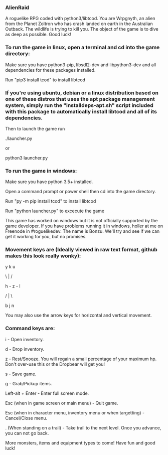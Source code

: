 ### AlienRaid
A roguelike RPG coded with python3/libtcod. You are Wrpgnyth, an alien from the Planet Zoltron who has crash landed on earth in the Australian Outback. The wildlife is trying to kill you. The object of the game is to dive as deep as possible. Good luck! 

### To run the game in linux, open a terminal and cd into the game directory:

Make sure you have python3-pip, libsdl2-dev and libpython3-dev and all dependencies for these packages installed.

Run "pip3 install tcod" to install libtcod

### If you're using ubuntu, debian or a linux distribution based on one of these distros that uses the apt package management system, simply run the "installdeps-apt.sh" script included with this package to automatically install libtcod and all of its dependencies.

Then to launch the game run
 
./launcher.py

or

python3 launcher.py



### To run the game in windows:

Make sure you have python 3.5+ installed.

Open a command prompt or power shell then cd into the game directory.

Run "py -m pip install tcod" to install libtcod

Run "python launcher.py" to excecute the game

This game has worked on windows but it is not officially supported by the game developer. If you have problems running it in windows, holler at me on Freenode in #roguelikedev. The name is Bonzu. We'll try and see if we can get it working for you, but no promises.

### Movement keys are (Ideally viewed in raw text format, github makes this look really wonky):
 
 y   k   u
 
  \  |  / 
 
 h - z - l
 
 /   |  \
 
 b   j   n
 

You may also use the arrow keys for horizontal and vertical movement.
 

### Command keys are:

i - Open inventory.

d - Drop inventory.

z - Rest/Snooze. You will regain a small percentage of your maximum hp. Don't over-use this or the Dropbear will get you!

s - Save game.

g - Grab/Pickup items.

Left-alt + Enter - Enter full screen mode.

Esc (when in game screen or main menu) - Quit game.

Esc (when in character menu, inventory menu or when targetting) - Cancel/Close menu.

. (When standing on a trail) - Take trail to the next level. Once you advance, you can not go back.

More monsters, items and equipment types to come! Have fun and good luck!
